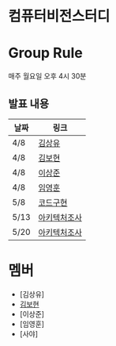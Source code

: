 # 컴퓨터비전스터디

# Group Rule
매주 월요일 오후 4시 30분

## 발표 내용
|날짜|링크|
|---|---|
|4/8|[김상유](https://alive-failing-42f.notion.site/0159714c22ab4268b94af62626e1d56a?pvs=4)|
|4/8|[김보현](https://alive-failing-42f.notion.site/0a5396b16511479a96e9e1bd77d4ca96?pvs=4)|
|4/8|[이상준](https://alive-failing-42f.notion.site/69e310c746d246aab3413e322e9eda63?pvs=4)|
|4/8|[임영훈](https://alive-failing-42f.notion.site/631de147d45c4f8e82127f994b5d82fa?pvs=4)|
|5/8|[코드구현](https://alive-failing-42f.notion.site/5-13-c45aa55bb97a4def8593544473edc315?pvs=4)|
|5/13|[아키텍처조사](https://alive-failing-42f.notion.site/5-13-c45aa55bb97a4def8593544473edc315?pvs=4)|
|5/20|[아키텍처조사](https://alive-failing-42f.notion.site/5-20-9b13ee97ba4d445289c4c27bb99ccfdc?pvs=4)|

# 멤버
- [김상유]
- [김보현](https://github.com/boyamie)
- [이상준]
- [임영훈]
- [사야]
